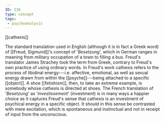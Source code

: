 ```yaml
---
ID: 116
type: concept
tags: 
 - psychoanalysis
---
```


[[cathexis]]

 The standard
translation used in English (although it is in fact a Greek word) of
[[Freud, Sigmund]]'s concept
of '*Besetzung*', which in German ranges in meaning from military
occupation of a town to filling a bus. Freud's translator James Strachey
took the term from Greek, contrary to Freud's own practice of using
ordinary words. In Freud's work cathexis refers to the process of
libidinal energy---i.e. affective, emotional, as well as sexual energy
drawn from within the
[[psyche]]---being attached
to a specific [[object]]. A
shoe [[fetishism]], then, to
take an extreme example, is somebody whose cathexis is directed at
shoes. The French translation of '*Besetzung*' as '*investissement*'
(investment) is in many ways a happier choice as it captures Freud's
sense that cathexis is an investment of psychical energy in a specific
object. It should in this sense be contrasted with mere excitation,
which is spontaneous and instinctual and not in receipt of input from
the unconscious.
